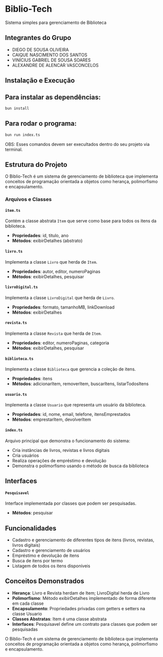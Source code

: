 # Biblio-Tech
Sistema simples para gerenciamento de Biblioteca

## Integrantes do Grupo
- DIEGO DE SOUSA OLIVEIRA
- CAIQUE NASCIMENTO DOS SANTOS
- VINÍCIUS GABRIEL DE SOUSA SOARES
- ALEXANDRE DE ALENCAR VASCONCELOS

## Instalação e Execução

## Para instalar as dependências:
```bash
bun install
```

## Para rodar o programa:
```bash
bun run index.ts
```

OBS: Esses comandos devem ser execultados dentro do seu projeto via terminal.


## Estrutura do Projeto

O Biblio-Tech é um sistema de gerenciamento de biblioteca que implementa conceitos de programação orientada a objetos como herança, polimorfismo e encapsulamento.

### Arquivos e Classes

#### `item.ts`
Contém a classe abstrata `Item` que serve como base para todos os itens da biblioteca.
- **Propriedades**: id, titulo, ano
- **Métodos**: exibirDetalhes (abstrato)

#### `livro.ts`
Implementa a classe `Livro` que herda de `Item`.
- **Propriedades**: autor, editor, numeroPaginas
- **Métodos**: exibirDetalhes, pesquisar

#### `livroDigital.ts`
Implementa a classe `LivroDigital` que herda de `Livro`.
- **Propriedades**: formato, tamanhoMB, linkDownload
- **Métodos**: exibirDetalhes

#### `revista.ts`
Implementa a classe `Revista` que herda de `Item`.
- **Propriedades**: editor, numeroPaginas, categoria
- **Métodos**: exibirDetalhes, pesquisar

#### `biblioteca.ts`
Implementa a classe `Biblioteca` que gerencia a coleção de itens.
- **Propriedades**: itens
- **Métodos**: adicionarItem, removerItem, buscarItens, listarTodosItens

#### `usuario.ts`
Implementa a classe `Usuario` que representa um usuário da biblioteca.
- **Propriedades**: id, nome, email, telefone, itensEmprestados
- **Métodos**: emprestarItem, devolverItem

#### `index.ts`
Arquivo principal que demonstra o funcionamento do sistema:
- Cria instâncias de livros, revistas e livros digitais
- Cria usuários
- Realiza operações de empréstimo e devolução
- Demonstra o polimorfismo usando o método de busca da biblioteca

## Interfaces

#### `Pesquisavel`
Interface implementada por classes que podem ser pesquisadas.
- **Métodos**: pesquisar

## Funcionalidades

- Cadastro e gerenciamento de diferentes tipos de itens (livros, revistas, livros digitais)
- Cadastro e gerenciamento de usuários
- Empréstimo e devolução de itens
- Busca de itens por termo
- Listagem de todos os itens disponíveis

## Conceitos Demonstrados

- **Herança**: Livro e Revista herdam de Item; LivroDigital herda de Livro
- **Polimorfismo**: Método exibirDetalhes implementado de forma diferente em cada classe
- **Encapsulamento**: Propriedades privadas com getters e setters na classe Usuario
- **Classes Abstratas**: Item é uma classe abstrata
- **Interfaces**: Pesquisavel define um contrato para classes que podem ser pesquisadas

O Biblio-Tech é um sistema de gerenciamento de biblioteca que implementa conceitos de programação orientada a objetos como herança, polimorfismo e encapsulamento.
